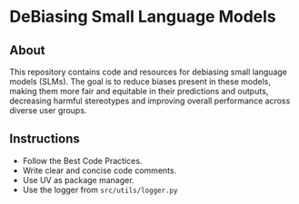 # DeBiasing Small Language Models

## About
This repository contains code and resources for debiasing small language models (SLMs). The goal is to reduce biases present in these models, making them more fair and equitable in their predictions and outputs, decreasing harmful stereotypes and improving overall performance across diverse user groups.

## Instructions
- Follow the Best Code Practices.
- Write clear and concise code comments.
- Use UV as package manager.
- Use the logger from `src/utils/logger.py`



